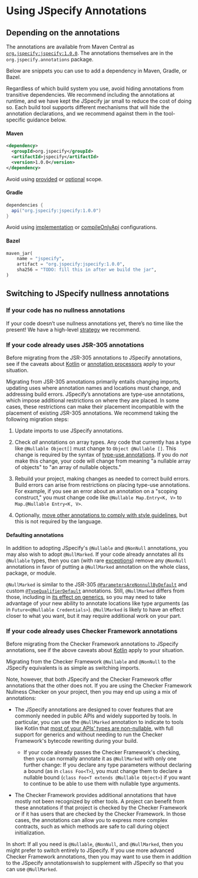 # Using JSpecify Annotations

## Depending on the annotations

The annotations are available from Maven Central as
[`org.jspecify:jspecify:1.0.0`](https://repo1.maven.org/maven2/org/jspecify/jspecify/1.0.0/).
The annotations themselves are in the `org.jspecify.annotations` package.

Below are snippets you can use to add a dependency in Maven, Gradle, or Bazel.

Regardless of which build system you use, avoid hiding annotations from
transitive dependencies. We recommend including the annotations at runtime, and
we have kept the JSpecify jar small to reduce the cost of doing so. Each build
tool supports different mechanisms that will hide the annotation declarations,
and we recommend against them in the tool-specific guidance below.

#### Maven

```xml
<dependency>
  <groupId>org.jspecify</groupId>
  <artifactId>jspecify</artifactId>
  <version>1.0.0</version>
</dependency>
```

Avoid using [provided] or [optional] scope.

#### Gradle

```groovy
dependencies {
  api("org.jspecify:jspecify:1.0.0")
}
```

Avoid using [implementation] or [compileOnlyApi] configurations.

#### Bazel

```python
maven_jar(
    name = "jspecify",
    artifact = "org.jspecify:jspecify:1.0.0",
    sha256 = "TODO: fill this in after we build the jar",
)
```

## Switching to JSpecify nullness annotations

### If your code has no nullness annotations

If your code doesn’t use nullness annotations yet, there’s no time like the
present! We have a high-level [strategy](applying) we recommend.

### If your code already uses JSR-305 annotations

Before migrating from the JSR-305 annotations to JSpecify annotations, see if
the caveats about [Kotlin][Kotlin-caveats] or
[annotation processors](whether#annotation-processors) apply to your situation.

Migrating from JSR-305 annotations primarily entails changing imports, updating
uses where annotation names and locations must change, and addressing build
errors. JSpecify’s annotations are type-use annotations, which impose additional
restrictions on where they are placed. In some cases, these restrictions can
make their placement incompatible with the placement of existing JSR-305
annotations. We recommend taking the following migration steps:

1.  Update imports to use JSpecify annotations.
1.  Check *all* annotations on array types. Any code that currently has a type
    like `@Nullable Object[]` must change to `Object @Nullable []`. This change
    is required by the syntax of [type-use annotations]. If you do *not* make
    this change, your code will change from meaning "a nullable array of
    objects" to "an array of nullable objects."

1.  Rebuild your project, making changes as needed to correct build errors.
    Build errors can arise from restrictions on placing type-use annotations.
    For example, if you see an error about an annotation on a "scoping
    construct," you must change code like `@Nullable Map.Entry<K, V>` to
    `Map.@Nullable Entry<K, V>`.

1.  Optionally,
    [move other annotations to comply with style guidelines](https://google.github.io/styleguide/javaguide.html#s4.8.5-annotations),
    but this is not required by the language.

#### Defaulting annotations

In addition to adopting JSpecify's `@Nullable` and `@NonNull` annotations, you
may also wish to adopt `@NullMarked`. If your code already annotates all its
`@Nullable` types, then you can (with rare
[exceptions](api/org/jspecify/annotations/NonNull.html#projection)) remove any
`@NonNull` annotations in favor of putting a `@NullMarked` annotation on the
whole class, package, or module.

`@NullMarked` is similar to the JSR-305 [`@ParametersAreNonnullByDefault`] and
custom [`@TypeQualifierDefault`] annotations. Still, `@NullMarked` differs from
those, including in [its effect on generics](user-guide#generics), so you may
need to take advantage of your new ability to annotate locations like type
arguments (as in `Future<@Nullable Credentials>`). `@NullMarked` is likely to
have an effect closer to what you want, but it may require additional work on
your part.

### If your code already uses Checker Framework annotations

Before migrating from the Checker Framework annotations to JSpecify annotations,
see if the above caveats about [Kotlin][Kotlin-caveats] apply to your situation.

Migrating from the Checker Framework `@Nullable` and `@NonNull` to the JSpecify
equivalents is as simple as switching imports.

Note, however, that both JSpecify and the Checker Framework offer annotations
that the other does not. If you are using the Checker Framework Nullness Checker
on your project, then you may end up using a mix of annotations:

*   The JSpecify annotations are designed to cover features that are commonly
    needed in public APIs and widely supported by tools. In particular, you can
    use the `@NullMarked` annotation to indicate to tools like Kotlin that
    [most of your APIs' types are non-nullable](api/org/jspecify/annotations/NullMarked.html#effects),
    with full support for generics and without needing to run the Checker
    Framework's bytecode rewriting during your build.

    *   If your code already passes the Checker Framework's checking, then you
        can normally annotate it as `@NullMarked` with only one further change:
        If you declare any type parameters without declaring a bound (as in
        `class Foo<T>`), you must change them to declare a nullable bound
        (`class Foo<T extends @Nullable Object>`) if you want to continue to be
        able to use them with nullable type arguments.

*   The Checker Framework provides additional annotations that have mostly not
    been recognized by other tools. A project can benefit from these annotations
    if that project is checked by the Checker Framework or if it has users that
    are checked by the Checker Framework. In those cases, the annotations can
    allow you to express more complex contracts, such as which methods are safe
    to call during object initialization.

In short: If all you need is `@Nullable`, `@NonNull`, and `@NullMarked`, then
you might prefer to switch entirely to JSpecify. If you use more advanced
Checker Framework annotations, then you may want to use them in addition to the
JSpecify annotationswish to supplement with JSpecify so that you can use
`@NullMarked`.

[provided]: https://maven.apache.org/guides/introduction/introduction-to-dependency-mechanism.html#dependency-scope
[optional]: https://maven.apache.org/guides/introduction/introduction-to-optional-and-excludes-dependencies.html
[implementation]: https://docs.gradle.org/current/userguide/java_library_plugin.html#sec:java_library_configurations_graph
[compileOnlyApi]: https://docs.gradle.org/current/userguide/java_library_plugin.html#sec:java_library_configurations_graph
[Kotlin-caveats]: whether#kotlin
[type-use annotations]: https://www.oracle.com/technical-resources/articles/java/ma14-architect-annotations.html#:~:text=Applying%20Type%20Annotations
[`@ParametersAreNonnullByDefault`]: https://www.javadoc.io/doc/com.google.code.findbugs/jsr305/3.0.1/javax/annotation/ParametersAreNonnullByDefault.html
[`@TypeQualifierDefault`]: https://github.com/Kotlin/KEEP/blob/master/proposals/jsr-305-custom-nullability-qualifiers.md#type-qualifier-default

